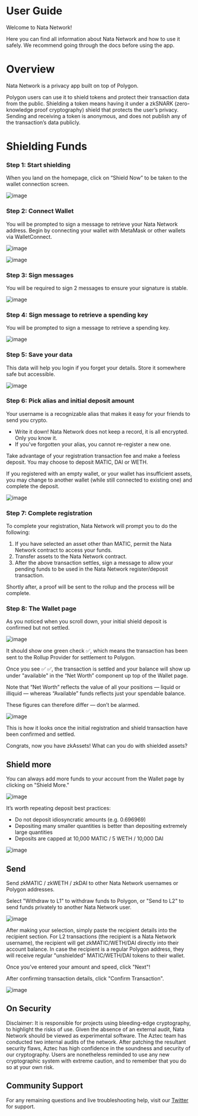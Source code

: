 # User Guide

Welcome to Nata Network!

Here you can find all information about Nata Network and how to use it safely. We recommend going through the docs before using the app.

# Overview

Nata Network is a privacy app built on top of Polygon.

Polygon users can use it to shield tokens and protect their transaction data from the public. Shielding a token means having it under a zkSNARK (zero-knowledge proof cryptography) shield that protects the user’s privacy. Sending and receiving a token is anonymous, and does not publish any of the transaction’s data publicly.

# Shielding Funds

### Step 1: Start shielding
When you land on the homepage, click on “Shield Now” to be taken to the wallet connection screen.

![image](/img/step-1-start-shielding.png)

### Step 2: Connect Wallet
You will be prompted to sign a message to retrieve your Nata Network address. Begin by connecting your wallet with MetaMask or other wallets via WalletConnect.

![image](/img/step-2-retrieve-polyaztec-address.png)

![image](/img/step-2-connect-wallet.png)

### Step 3: Sign messages
You will be required to sign 2 messages to ensure your signature is stable.

![image](/img/step-3-sign-message.png)

### Step 4: Sign message to retrieve a spending key
You will be prompted to sign a message to retrieve a spending key.

![image](/img/step-4-spending-key.png)

### Step 5: Save your data
This data will help you login if you forget your details. Store it somewhere safe but accessible.

![image](/img/step-5-save-data.png)

### Step 6: Pick alias and initial deposit amount
Your username is a recognizable alias that makes it easy for your friends to send you crypto.
- Write it down! Nata Network does not keep a record, it is all encrypted. Only you know it.
- If you've forgotten your alias, you cannot re-register a new one.

Take advantage of your registration transaction fee and make a feeless deposit. You may choose to deposit MATIC, DAI or WETH.

If you registered with an empty wallet, or your wallet has insufficient assets, you may change to another wallet (while still connected to existing one) and complete the deposit.

![image](/img/step-6-pick-alias-deposit.png)

### Step 7: Complete registration
To complete your registration, Nata Network will prompt you to do the following:
1. If you have selected an asset other than MATIC, permit the Nata Network contract to access your funds.
2. Transfer assets to the Nata Network contract.
3. After the above transaction settles, sign a message to allow your pending funds to be used in the Nata Network register/deposit transaction.

Shortly after, a proof will be sent to the rollup and the process will be complete.

### Step 8: The Wallet page
As you noticed when you scroll down, your initial shield deposit is confirmed but not settled.

![image](/img/step-7-wallet-page.png)

It should show one green check ✅, which means the transaction has been sent to the Rollup Provider for settlement to Polygon.

Once you see ✅ ✅, the transaction is settled and your balance will show up under "available" in the “Net Worth” component up top of the Wallet page.

Note that “Net Worth” reflects the value of all your positions — liquid or illiquid — whereas “Available” funds reflects just your spendable balance.

These figures can therefore differ — don’t be alarmed.

![image](/img/step-7-settled.png)

This is how it looks once the initial registration and shield transaction have been confirmed and settled.

Congrats, now you have zkAssets! What can you do with shielded assets?

## Shield more
You can always add more funds to your account from the Wallet page by clicking on "Shield More."

![image](/img/step-post-shield-more.png)

It’s worth repeating deposit best practices:

- Do not deposit idiosyncratic amounts (e.g. 0.696969)
- Depositing many smaller quantities is better than depositing extremely large quantities
- Deposits are capped at 10,000 MATIC / 5 WETH / 10,000 DAI

![image](/img/step-post-shield-funds.png)

## Send
Send zkMATIC / zkWETH / zkDAI to other Nata Network usernames or Polygon addresses.

Select "Withdraw to L1" to withdraw funds to Polygon, or "Send to L2" to send funds privately to another Nata Network user.

![image](/img/step-post-withdraw-funds.png)

After making your selection, simply paste the recipient details into the recipient section. For L2 transactions (the recipient is a Nata Network username), the recipient will get zkMATIC/WETH/DAI directly into their account balance. In case the recipient is a regular Polygon address, they will receive regular "unshielded" MATIC/WETH/DAI tokens to their wallet.

Once you’ve entered your amount and speed, click "Next"!

After confirming transaction details, click "Confirm Transaction".

![image](/img/step-post-withdraw-to-l1.png)

## On Security

Disclaimer: It is responsible for projects using bleeding-edge cryptography, to highlight the risks of use. Given the absence of an external audit, Nata Network should be viewed as experimental software. The Aztec team has conducted two internal audits of the network. After patching the resultant security flaws, Aztec has high confidence in the soundness and security of our cryptography. Users are nonetheless reminded to use any new cryptographic system with extreme caution, and to remember that you do so at your own risk.

## Community Support

For any remaining questions and live troubleshooting help, visit our [Twitter](https://twitter.com/poly_aztec) for support.
